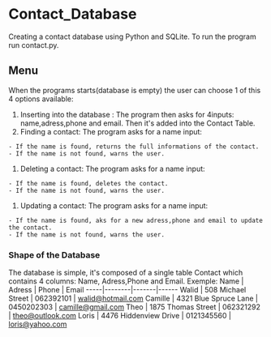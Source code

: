 # Contact_Database
Creating a contact database using Python and SQLite. To run the program run contact.py.

## Menu
When the programs starts(database is empty) the user can choose 1 of this 4 options available:
  1. Inserting into the database : The program then asks for 4inputs: name,adress,phone and email. Then it's added into the Contact Table.
  1. Finding a contact: The program asks for a name input:
  
    - If the name is found, returns the full informations of the contact.
    - If the name is not found, warns the user.
  1. Deleting a contact: The program asks for a name input:
  
    - If the name is found, deletes the contact.
    - If the name is not found, warns the user.
  1. Updating a contact: The program asks for a name input:
  
    - If the name is found, aks for a new adress,phone and email to update the contact.
    - If the name is not found, warns the user.

### Shape of the Database
The database is simple, it's composed of a single table Contact which contains 4 columns: Name, Adress,Phone and Email.
Exemple:
Name | Adress | Phone | Email
-----|--------|-------|------
Walid | 508  Michael Street | 062392101 | walid@hotmail.com
Camille | 4321  Blue Spruce Lane | 0450202303 | camille@gmail.com
Theo | 1875  Thomas Street | 062321292 | theo@outlook.com
Loris | 4476  Hiddenview Drive | 0121345560 | loris@yahoo.com
